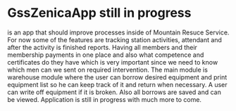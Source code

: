 # GssZenicaApp still in progress
is an app that should improve processes inside of Mountain Resuce Service. For now some of the features are tracking station activities, attendant and after the activity is
finished reports. Having all members and their membership payments in one place and also what competence and certificates do they have which is very important since we need
to know which men can we sent on required intervention. The main module is warehouse module where the user can borrow desired equipment and print equipment list so he 
can keep track of it and return when necessary. A user can write off equipment if it is broken. Also all borrows are saved and can be viewed. Application is still in progress 
with much more to come.
